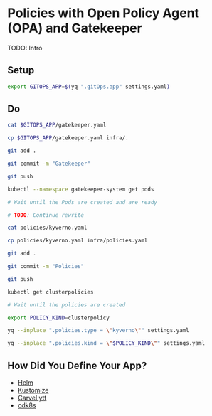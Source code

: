 # Policies with Open Policy Agent (OPA) and Gatekeeper

TODO: Intro

## Setup

```bash
export GITOPS_APP=$(yq ".gitOps.app" settings.yaml)
```

## Do

```bash
cat $GITOPS_APP/gatekeeper.yaml

cp $GITOPS_APP/gatekeeper.yaml infra/.

git add . 

git commit -m "Gatekeeper"

git push

kubectl --namespace gatekeeper-system get pods

# Wait until the Pods are created and are ready

# TODO: Continue rewrite

cat policies/kyverno.yaml

cp policies/kyverno.yaml infra/policies.yaml

git add .

git commit -m "Policies"

git push

kubectl get clusterpolicies

# Wait until the policies are created

export POLICY_KIND=clusterpolicy

yq --inplace ".policies.type = \"kyverno\"" settings.yaml

yq --inplace ".policies.kind = \"$POLICY_KIND\"" settings.yaml
```

## How Did You Define Your App?

* [Helm](helm.md)
* [Kustomize](kustomize.md)
* [Carvel ytt](carvel.md)
* [cdk8s](cdk8s.md)
